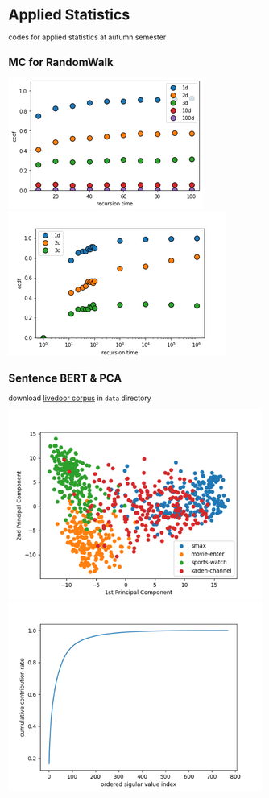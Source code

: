 # Applied Statistics

codes for applied statistics at autumn semester

## MC for RandomWalk

![d1_100](https://github.com/misawann/applied_statistics/blob/main/misc/randomwalk_d1-100.png)
![d1_3](https://github.com/misawann/applied_statistics/blob/main/misc/randomwalk_1000000.png)

## Sentence BERT & PCA

download [livedoor corpus](https://www.rondhuit.com/download.html#ldcc) in `data` directory

<p align="center">
  <img src="https://github.com/misawann/applied_statistics/blob/main/misc/pca_sentence_bert_200_per_topic.png"/>
  <img src="https://github.com/misawann/applied_statistics/blob/main/misc/contribution_ratio_200_per_topic.png"/>
</p>
<p align="center">
